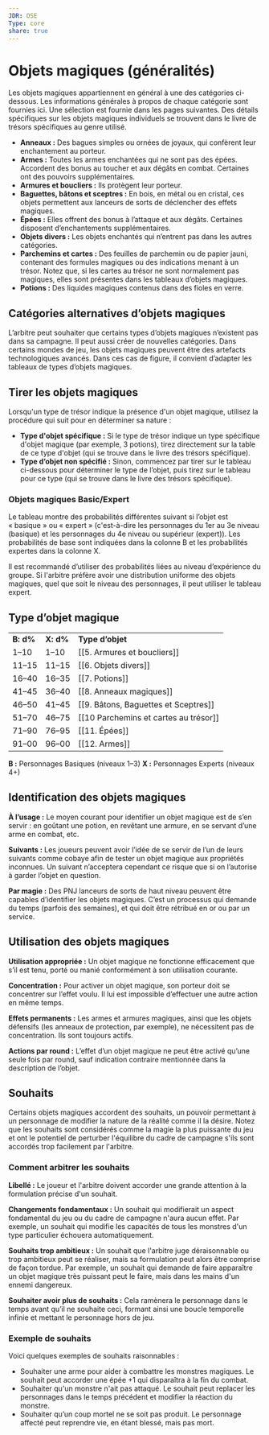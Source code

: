 ```yaml
---
JDR: OSE
Type: core
share: true
---
```


# Objets magiques (généralités)

Les objets magiques appartiennent en général à une des catégories ci-dessous. Les informations générales à propos de chaque catégorie sont fournies ici. Une sélection est fournie dans les pages suivantes. Des détails spécifiques sur les objets magiques individuels se trouvent dans le livre de trésors spécifiques au genre utilisé.

- **Anneaux :** Des bagues simples ou ornées de joyaux, qui confèrent leur enchantement au porteur.
- **Armes :** Toutes les armes enchantées qui ne sont pas des épées. Accordent des bonus au toucher et aux dégâts en combat. Certaines ont des pouvoirs supplémentaires.
- **Armures et boucliers :** Ils protègent leur porteur.
- **Baguettes, bâtons et sceptres :** En bois, en métal ou en cristal, ces objets permettent aux lanceurs de sorts de déclencher des effets magiques.
- **Épées :** Elles offrent des bonus à l’attaque et aux dégâts. Certaines disposent d’enchantements supplémentaires.
- **Objets divers :** Les objets enchantés qui n’entrent pas dans les autres catégories.
- **Parchemins et cartes :** Des feuilles de parchemin ou de papier jauni, contenant des formules magiques ou des indications menant à un trésor. Notez que, si les cartes au trésor ne sont normalement pas magiques, elles sont présentes dans les tableaux d’objets magiques.
- **Potions :** Des liquides magiques contenus dans des fioles en verre.


## Catégories alternatives d’objets magiques

L’arbitre peut souhaiter que certains types d’objets magiques n’existent pas dans sa campagne. Il peut aussi créer de nouvelles catégories. Dans certains mondes de jeu, les objets magiques peuvent être des artefacts technologiques avancés. Dans ces cas de figure, il convient d’adapter les tableaux de types d’objets magiques.

## Tirer les objets magiques

Lorsqu'un type de trésor indique la présence d'un objet magique, utilisez la procédure qui suit pour en déterminer sa nature :

- **Type d'objet spécifique :** Si le type de trésor indique un type spécifique d'objet magique (par exemple, 3 potions), tirez directement sur la table de ce type d'objet (qui se trouve dans le livre des trésors spécifique).
- **Type d’objet non spécifié :** Sinon, commencez par tirer sur le tableau ci-dessous pour déterminer le type de l’objet, puis tirez sur le tableau pour ce type (qui se trouve dans le livre des trésors spécifique).

### Objets magiques Basic/Expert

Le tableau montre des probabilités différentes suivant si l’objet est « basique » ou « expert » (c'est-à-dire les personnages du 1er au 3e niveau (basique) et les personnages du 4e niveau ou supérieur (expert)). Les probabilités de base sont indiquées dans la colonne B et les probabilités expertes dans la colonne X.

Il est recommandé d’utiliser des probabilités liées au niveau d’expérience du groupe. Si l'arbitre préfère avoir une distribution uniforme des objets magiques, quel que soit le niveau des personnages, il peut utiliser le tableau expert.

## Type d’objet magique

|   |   |   |
|---|---|---|
|**B: d%**|**X: d%**|**Type d’objet**|
|1–10|1–10|[[5. Armures et boucliers]]|
|11–15|11–15|[[6. Objets divers]]|
|16–40|16–35|[[7. Potions]]|
|41–45|36–40|[[8. Anneaux magiques]]|
|46–50|41–45|[[9. Bâtons, Baguettes et Sceptres]]|
|51–70|46–75|[[10 Parchemins et cartes au trésor]]|
|71–90|76–95|[[11. Épées]]|
|91–00|96–00|[[12. Armes]]|
**B :** Personnages Basiques (niveaux 1–3) **X :** Personnages Experts (niveaux 4+)
## Identification des objets magiques

**À l’usage :** Le moyen courant pour identifier un objet magique est de s’en servir : en goûtant une potion, en revêtant une armure, en se servant d’une arme en combat, etc.

**Suivants :** Les joueurs peuvent avoir l’idée de se servir de l’un de leurs suivants comme cobaye afin de tester un objet magique aux propriétés inconnues. Un suivant n’acceptera cependant ce risque que si on l’autorise à garder l’objet en question.

**Par magie :** Des PNJ lanceurs de sorts de haut niveau peuvent être capables d’identifier les objets magiques. C’est un processus qui demande du temps (parfois des semaines), et qui doit être rétribué en or ou par un service.

## Utilisation des objets magiques

**Utilisation appropriée :** Un objet magique ne fonctionne efficacement que s’il est tenu, porté ou manié conformément à son utilisation courante.

**Concentration :** Pour activer un objet magique, son porteur doit se concentrer sur l’effet voulu. Il lui est impossible d’effectuer une autre action en même temps.

**Effets permanents :** Les armes et armures magiques, ainsi que les objets défensifs (les anneaux de protection, par exemple), ne nécessitent pas de concentration. Ils sont toujours actifs.

**Actions par round :** L’effet d’un objet magique ne peut être activé qu’une seule fois par round, sauf indication contraire mentionnée dans la description de l’objet.

## Souhaits

Certains objets magiques accordent des souhaits, un pouvoir permettant à un personnage de modifier la nature de la réalité comme il la désire. Notez que les souhaits sont considérés comme la magie la plus puissante du jeu et ont le potentiel de perturber l'équilibre du cadre de campagne s'ils sont accordés trop facilement par l'arbitre.

### Comment arbitrer les souhaits

**Libellé :** Le joueur et l'arbitre doivent accorder une grande attention à la formulation précise d'un souhait.

**Changements fondamentaux :** Un souhait qui modifierait un aspect fondamental du jeu ou du cadre de campagne n'aura aucun effet. Par exemple, un souhait qui modifie les capacités de tous les monstres d'un type particulier échouera automatiquement.

**Souhaits trop ambitieux :** Un souhait que l'arbitre juge déraisonnable ou trop ambitieux peut se réaliser, mais sa formulation peut alors être comprise de façon tordue. Par exemple, un souhait qui demande de faire apparaître un objet magique très puissant peut le faire, mais dans les mains d'un ennemi dangereux.

**Souhaiter avoir plus de souhaits :** Cela ramènera le personnage dans le temps avant qu’il ne souhaite ceci, formant ainsi une boucle temporelle infinie et mettant le personnage hors de jeu.

### Exemple de souhaits

Voici quelques exemples de souhaits raisonnables :

- Souhaiter une arme pour aider à combattre les monstres magiques. Le souhait peut accorder une épée +1 qui disparaîtra à la fin du combat.
- Souhaiter qu'un monstre n'ait pas attaqué. Le souhait peut replacer les personnages dans le temps précédent et modifier la réaction du monstre.
- Souhaiter qu’un coup mortel ne se soit pas produit. Le personnage affecté peut reprendre vie, en étant blessé, mais pas mort.